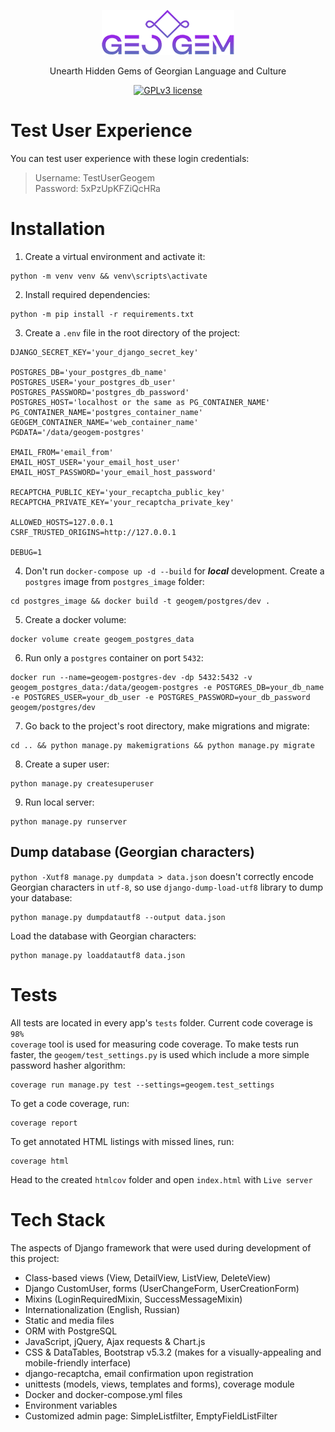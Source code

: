 <div align = "center">

<img src="./static/images/logo.png"></img>

<p>Unearth Hidden Gems of Georgian Language and Culture</p>

[![GPLv3 license](https://img.shields.io/badge/License-GPLv3-blue.svg)](https://www.gnu.org/licenses/gpl-3.0.en.html)

</div>


# Test User Experience
You can test user experience with these login credentials:
> Username: TestUserGeogem<br>
> Password: 5xPzUpKFZiQcHRa


# Installation
1. Create a virtual environment and activate it:
```
python -m venv venv && venv\scripts\activate
```
2. Install required dependencies:
```
python -m pip install -r requirements.txt
```
3. Create a `.env` file in the root directory of the project:
```
DJANGO_SECRET_KEY='your_django_secret_key'

POSTGRES_DB='your_postgres_db_name'
POSTGRES_USER='your_postgres_db_user'
POSTGRES_PASSWORD='postgres_db_password'
POSTGRES_HOST='localhost or the same as PG_CONTAINER_NAME'
PG_CONTAINER_NAME='postgres_container_name'
GEOGEM_CONTAINER_NAME='web_container_name'
PGDATA='/data/geogem-postgres'

EMAIL_FROM='email_from'
EMAIL_HOST_USER='your_email_host_user'
EMAIL_HOST_PASSWORD='your_email_host_password'

RECAPTCHA_PUBLIC_KEY='your_recaptcha_public_key'
RECAPTCHA_PRIVATE_KEY='your_recaptcha_private_key'

ALLOWED_HOSTS=127.0.0.1
CSRF_TRUSTED_ORIGINS=http://127.0.0.1

DEBUG=1
```
4. Don't run `docker-compose up -d --build` for ***local*** development. Create a `postgres` image from `postgres_image` folder:
```
cd postgres_image && docker build -t geogem/postgres/dev .
```
5. Create a docker volume:
```
docker volume create geogem_postgres_data
```
6. Run only a `postgres` container on port `5432`:
```
docker run --name=geogem-postgres-dev -dp 5432:5432 -v geogem_postgres_data:/data/geogem-postgres -e POSTGRES_DB=your_db_name -e POSTGRES_USER=your_db_user -e POSTGRES_PASSWORD=your_db_password geogem/postgres/dev
```
7. Go back to the project's root directory, make migrations and migrate:
```
cd .. && python manage.py makemigrations && python manage.py migrate
```
8. Create a super user:
```
python manage.py createsuperuser
```
9. Run local server:
```
python manage.py runserver
```


## Dump database (Georgian characters)
`python -Xutf8 manage.py dumpdata > data.json` doesn't correctly encode Georgian characters in `utf-8`, so use `django-dump-load-utf8` library to dump your database:
```
python manage.py dumpdatautf8 --output data.json
```
Load the database with Georgian characters:
```
python manage.py loaddatautf8 data.json
```


# Tests
All tests are located in every app's `tests` folder. Current code coverage is `98%`<br>
`coverage` tool is used for measuring code coverage. To make tests run faster, the `geogem/test_settings.py` is used which include a more simple password hasher algorithm:
```
coverage run manage.py test --settings=geogem.test_settings
```
To get a code coverage, run:
```
coverage report
```
To get annotated HTML listings with missed lines, run:
```
coverage html
```
Head to the created `htmlcov` folder and open `index.html` with `Live server`


# Tech Stack
The aspects of Django framework that were used during development of this project:
- Class-based views (View, DetailView, ListView, DeleteView)
- Django CustomUser, forms (UserChangeForm, UserCreationForm)
- Mixins (LoginRequiredMixin, SuccessMessageMixin)
- Internationalization (English, Russian)
- Static and media files
- ORM with PostgreSQL
- JavaScript, jQuery, Ajax requests & Chart.js
- CSS & DataTables, Bootstrap v5.3.2 (makes for a visually-appealing and mobile-friendly interface)
- django-recaptcha, email confirmation upon registration
- unittests (models, views, templates and forms), coverage module
- Docker and docker-compose.yml files
- Environment variables
- Customized admin page: SimpleListfilter, EmptyFieldListFilter